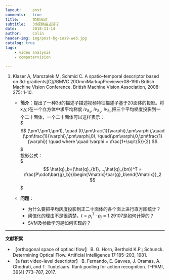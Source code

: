 ```yaml
---
layout:     post
comments:   true
title:      文献阅读
subtitle:   3d视频描述算子
date:       2018-11-14
author:     Colin
header-img: img/post-bg-ios9-web.jpg
catalog: true
tags: 
    - video analysis
    - computervision
    
---
```

1. Klaser A, Marszałek M, Schmid C. A spatio-temporal descriptor based on 3d-gradients[C]//BMVC 20OmniMarkupPreviewer08-19th British Machine Vision Conference. British Machine Vision Association, 2008: 275: 1-10.
    * **简介**：提出了一种3d的描述子描述视频特征描述子基于20面体的投影。将x,y,t在一个立方体中求平均梯度 $iv_{\partial_x}$, $iv_{\partial_y}$, $iv_{\partial_t}$,把三个平均梯度投影到一个二十面体，一个二十面体可以这样表示：  
    $$$  
        (\pm1,\pm1,\pm1), \quad (0,\pm\frac{1}{\varphi},\pm\varphi),\quad (\pm\frac{1}{\varphi},\pm\varphi,0), \quad(\pm\varphi,0,\pm\frac{1}{\varphi})
        \quad where \quad \varphi = \frac{1+\sqrt{5}}{2}
    $$$  
    投影公式：  
    $$$
        \hat{q}_b=(\hat{q}_{b1},...,\hat{q}_{bn})^T = \frac{P\cdot\bar{g}_b}{\begin{Vmatrix}\bar{g}_b\end{Vmatrix}}_2
    $$$

    * **问题**： 
        +  为什么要把平均灰度投影到正二十面体的各个面上进行直方图统计？
        +  阈值化的理由不是很清楚，$t=p^T_i \cdot p_j \approx 1.29107$是如何计算的？
        +  SVM及参数学习是如何实现的？




   
---
**文献积累**  

+ 【orthogonal space of optiacl flow】 B. G. Horn, Berthold K.P.; Schunck. Determining Optical Flow. Artificial Intelligence 17:185–203, 1981.  
+ 【a fast video-level descriptor】 B. Fernando, E. Gavves, J. Oramas, A. Ghodrati, and T. Tuytelaars. Rank pooling for action recognition. T-PAMI,
39(4):773–787, 2017.

